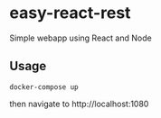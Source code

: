 # easy-react-rest
Simple webapp using React and Node

## Usage

`docker-compose up`

then navigate to http://localhost:1080
